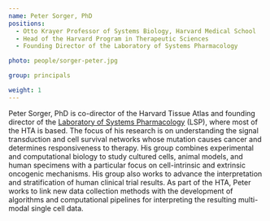```yaml
---
name: Peter Sorger, PhD
positions:
  - Otto Krayer Professor of Systems Biology, Harvard Medical School
  - Head of the Harvard Program in Therapeutic Sciences
  - Founding Director of the Laboratory of Systems Pharmacology

photo: people/sorger-peter.jpg

group: principals

weight: 1
---
```


Peter Sorger, PhD is co-director of the Harvard Tissue Atlas and founding director of the [Laboratory of Systems Pharmacology](https://labsyspharm.org/) (LSP), where most of the HTA is based. The focus of his research is on understanding the signal transduction and cell survival networks whose mutation causes cancer and determines responsiveness to therapy. His group combines experimental and computational biology to study cultured cells, animal models, and human specimens with a particular focus on cell-intrinsic and extrinsic oncogenic mechanisms. His group also works to advance the interpretation and stratification of human clinical trial results. As part of the HTA, Peter works to link new data collection methods with the development of algorithms and computational pipelines for interpreting the resulting multi-modal single cell data.

